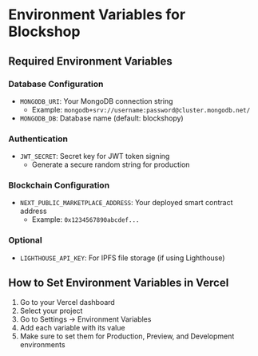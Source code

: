 # Environment Variables for Blockshop

## Required Environment Variables

### Database Configuration

- `MONGODB_URI`: Your MongoDB connection string
  - Example: `mongodb+srv://username:password@cluster.mongodb.net/`
- `MONGODB_DB`: Database name (default: blockshopy)

### Authentication

- `JWT_SECRET`: Secret key for JWT token signing
  - Generate a secure random string for production

### Blockchain Configuration

- `NEXT_PUBLIC_MARKETPLACE_ADDRESS`: Your deployed smart contract address
  - Example: `0x1234567890abcdef...`

### Optional

- `LIGHTHOUSE_API_KEY`: For IPFS file storage (if using Lighthouse)

## How to Set Environment Variables in Vercel

1. Go to your Vercel dashboard
2. Select your project
3. Go to Settings → Environment Variables
4. Add each variable with its value
5. Make sure to set them for Production, Preview, and Development environments
